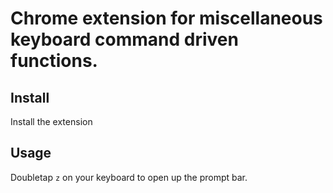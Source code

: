 # Chrome extension for miscellaneous keyboard command driven functions.

## Install
Install the extension

## Usage
Doubletap `z` on your keyboard to open up the prompt bar.
